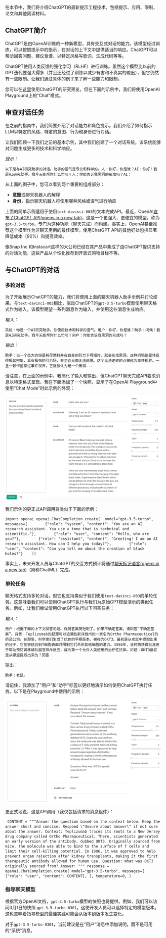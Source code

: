 在本节中，我们将介绍ChatGPT的最新提示工程技术，包括提示、应用、限制、论文和其他阅读材料。

## ChatGPT简介

ChatGPT是由OpenAI训练的一种新模型，具有交互式对话的能力。该模型经过训练，可以按照提示中的指示，在对话的上下文中提供适当的响应。ChatGPT可以帮助回答问题、建议食谱、以特定风格写歌词、生成代码等等。

ChatGPT使用人类反馈的强化学习（RLHF）进行训练。虽然这个模型比以前的GPT迭代要强大得多（并且还经过了训练以减少有害和不真实的输出），但它仍然有一些限制。让我们通过具体的例子来了解一些能力和限制。

您可以在[这里](https://www.promptingguide.ai/zh/models/chat.openai.com)使用ChatGPT的研究预览，但在下面的示例中，我们将使用OpenAI Playground上的“Chat”模式。

## 审查对话任务

在之前的指南中，我们简要介绍了对话能力和角色提示。我们介绍了如何指示LLM以特定的风格、特定的意图、行为和身份进行对话。

让我们回顾一下我们之前的基本示例，其中我们创建了一个对话系统，该系统能够对问题生成更多的技术和科学响应。

*提示：*

```Plaintext
以下是与AI研究助手的对话。助手的语气是专业和科学的。人：你好，你是谁？AI：你好！我是AI研究助手。我今天能帮你什么忙吗？人：你能告诉我黑洞的形成吗？AI：
```

从上面的例子中，您可以看到两个重要的组成部分：

- **意图**或聊天机器人的解释
- **身份**，指示聊天机器人将使用哪种风格或语气进行响应

上面的简单示例适用于使用`text-davinci-003`的文本完成API。最近，OpenAI[宣布了ChatGPT API(opens in a new tab)](https://openai.com/blog/introducing-chatgpt-and-whisper-apis)，这是一个更强大、更便宜的模型，称为`gpt-3.5-turbo`，专门为这种功能（聊天完成）而构建。事实上，OpenAI甚至推荐这个模型作为非聊天用例的最佳模型。使用ChatGPT API的其他好处包括显著降低成本（90%）和提高效率。

像Snap Inc.和Instacart这样的大公司已经在其产品中集成了由ChatGPT提供支持的对话功能，这些产品从个性化推荐到开放式购物目标不等。

## 与ChatGPT的对话

### 多轮对话

为了开始展示ChatGPT的能力，我们将使用上面的聊天机器人助手示例并讨论结果。与`text-davinci-003`相比，驱动ChatGPT的`gpt-3.5-turbo`模型使用聊天格式作为输入。该模型期望一系列消息作为输入，并使用这些消息生成响应。

*输入：*

```Plaintext
系统：你是一个AI研究助手。你使用技术和科学的语气。用户：你好，你是谁？助手：问候！我是AI研究助手。我今天能帮你什么忙吗？用户：你能告诉我黑洞的形成吗？
```

*输出：*

```Plaintext
助手：当一个巨大的恒星耗尽燃料并在自身的引力下坍塌时，就会形成黑洞。这种坍塌使星体变得极其密集，具有极强的引力场，甚至连光都无法逃脱。这个无法逆转的点被称为事件视界。一旦一颗恒星穿过事件视界，它就被认为是一个黑洞...
```

请注意，在上面的示例中，我简化了输入和输出，但ChatGPT聊天完成API要求消息以特定格式呈现。我在下面添加了一个快照，显示了在OpenAI Playground中使用“Chat Mode”时此示例的外观：

![img](images/(null)-20230514234325493.(null))

我们示例的更正式API调用将类似于下面的示例：

```Plaintext
import openai openai.ChatCompletion.create(  model="gpt-3.5-turbo",  messages=[        {"role": "system", "content": "You are an AI research assistant. You use a tone that is technical and scientific."},        {"role": "user", "content": "Hello, who are you?"},        {"role": "assistant", "content": "Greeting! I am an AI research assistant. How can I help you today?"},        {"role": "user", "content": "Can you tell me about the creation of black holes?"}    ])
```

事实上，未来开发人员与ChatGPT的交互方式预计将通过[聊天标记语言(opens in a new tab)](https://github.com/openai/openai-python/blob/main/chatml)（简称ChatML）完成。

### 单轮任务

聊天格式支持多轮对话，但它也支持类似于我们使用`text-davinci-003`的单轮任务。这意味着我们可以使用ChatGPT执行与我们为原始GPT模型演示的类似任务。例如，让我们尝试使用ChatGPT执行以下问答任务：

*输入：*

```Plaintext
用户：根据下面的上下文回答问题。保持答案简短明了。如果不确定答案，请回答“不确定答案”。背景：Teplizumab的起源可以追溯到新泽西州的一家名为Ortho Pharmaceutical的药品公司。在那里，科学家们生成了抗体的早期版本，被称为OKT3。最初是从老鼠中提取出来的分子，它能够结合到T细胞表面并限制它们杀伤其他细胞的潜力。1986年，该药物获得批准用于帮助预防肾移植后器官排斥反应，成为第一个允许人类使用的治疗性抗体。问题：OKT3最初是从哪里提取出来的？回答：
```

输出：

```Plaintext
助手：老鼠。
```

请记住，我添加了“用户”和“助手”标签以更好地演示如何使用ChatGPT执行任务。以下是在Playground中使用的示例：

![img](images/(null)-20230514234325654.(null))

更正式地说，这是API调用（我仅包括请求的消息组件）：

```Plaintext
 CONTENT = """Answer the question based on the context below. Keep the answer short and concise. Respond \"Unsure about answer\" if not sure about the answer. Context: Teplizumab traces its roots to a New Jersey drug company called Ortho Pharmaceutical. There, scientists generated an early version of the antibody, dubbed OKT3. Originally sourced from mice, the molecule was able to bind to the surface of T cells and limit their cell-killing potential. In 1986, it was approved to help prevent organ rejection after kidney transplants, making it the first therapeutic antibody allowed for human use. Question: What was OKT3 originally sourced from? Answer: """ response = openai.ChatCompletion.create( model="gpt-3.5-turbo", messages=[ {"role": "user", "content": CONTENT}, ], temperature=0, ) 
```

### 指导聊天模型

根据官方OpenAI文档，`gpt-3.5-turbo`模型的快照也将提供。例如，我们可以访问3月1日的快照 `gpt-3.5-turbo-0301`。这使开发人员可以选择特定的模型版本。这也意味着指导模型的最佳实践可能会从版本到版本发生变化。

对于`gpt-3.5-turbo-0301`，当前建议是在“用户”消息中添加说明，而不是可用的“系统”消息。